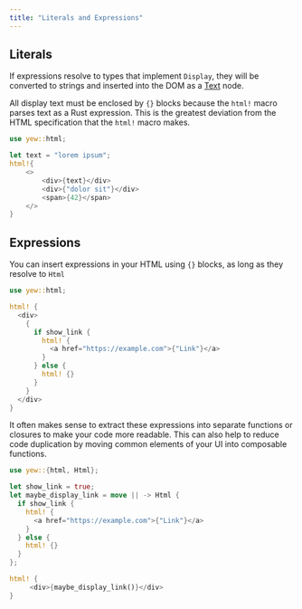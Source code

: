 ```yaml
---
title: "Literals and Expressions"
---
```

## Literals

If expressions resolve to types that implement `Display`, they will be converted to strings and
inserted into the DOM as a [Text](https://developer.mozilla.org/en-US/docs/Web/API/Text) node.

All display text must be enclosed by `{}` blocks because the `html!` macro parses text as a Rust
expression. This is the greatest deviation from the HTML specification that the `html!` macro makes.

```rust
use yew::html;

let text = "lorem ipsum";
html!{
    <>
        <div>{text}</div>
        <div>{"dolor sit"}</div>
        <span>{42}</span>
    </>
}
```

## Expressions

You can insert expressions in your HTML using `{}` blocks, as long as they resolve to `Html`

```rust
use yew::html;

html! {
  <div>
    {
      if show_link {
        html! {
          <a href="https://example.com">{"Link"}</a>
        }
      } else {
        html! {}
      }
    }
  </div>
}
```

It often makes sense to extract these expressions into separate functions or closures to make your
code more readable. This can also help to reduce code duplication by moving common elements of your
UI into composable functions.

```rust
use yew::{html, Html};

let show_link = true;
let maybe_display_link = move || -> Html {
  if show_link {
    html! {
      <a href="https://example.com">{"Link"}</a>
    }
  } else {
    html! {}
  }
};

html! {
     <div>{maybe_display_link()}</div>
}
```
